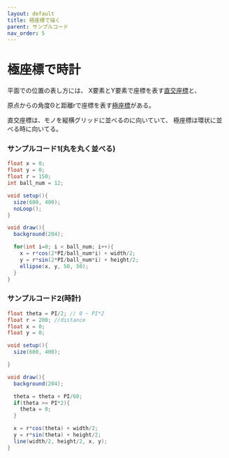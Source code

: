 ```yaml
---
layout: default
title: 極座標で描く
parent: サンプルコード
nav_order: 5
---
```


# 極座標で時計

平面での位置の表し方には、
X要素とY要素で座標を表す[直交座標](https://ja.wikipedia.org/wiki/%E7%9B%B4%E4%BA%A4%E5%BA%A7%E6%A8%99%E7%B3%BB)と、

原点からの角度Θと距離rで座標を表す[極座標](https://ja.wikipedia.org/wiki/%E6%A5%B5%E5%BA%A7%E6%A8%99%E7%B3%BB)がある。

直交座標は、モノを縦横グリッドに並べるのに向いていて、
極座標は環状に並べる時に向いてる。


### サンプルコード1(丸を丸く並べる)

```java
float x = 0;
float y = 0;
float r = 150;
int ball_num = 12;

void setup(){
  size(600, 400);
  noLoop();
}

void draw(){
  background(204);

  for(int i=0; i < ball_num; i++){
    x = r*cos(2*PI/ball_num*i) + width/2;
    y = r*sin(2*PI/ball_num*i) + height/2;
    ellipse(x, y, 50, 50);
  }
}
```


### サンプルコード2(時計)

```java
float theta = PI/2; // 0 ~ PI*2
float r = 200; //distance
float x = 0;
float y = 0;

void setup(){
  size(600, 400);

}

void draw(){
  background(204);

  theta = theta + PI/60;
  if(theta >= PI*2){
    theta = 0;
  }

  x = r*cos(theta) + width/2;
  y = r*sin(theta) + height/2;
  line(width/2, height/2, x, y);
}
```

